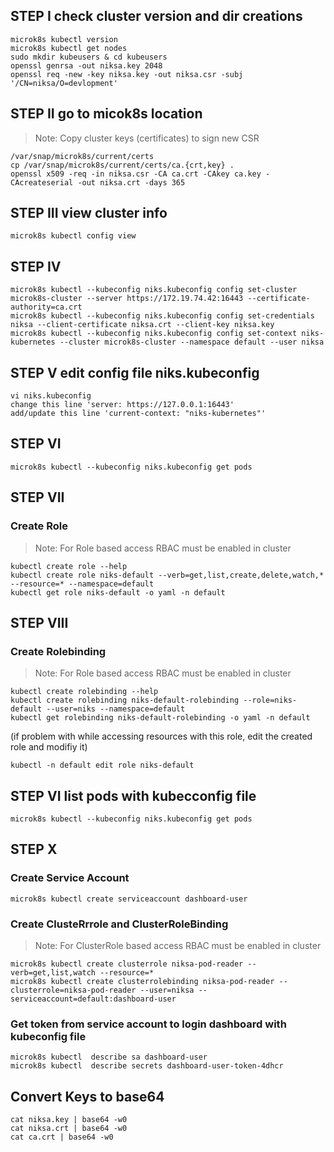 ## STEP I check cluster version and dir creations
```
microk8s kubectl version
microk8s kubectl get nodes
sudo mkdir kubeusers & cd kubeusers
openssl genrsa -out niksa.key 2048
openssl req -new -key niksa.key -out niksa.csr -subj '/CN=niksa/O=devlopment'
```

## STEP II go to micok8s location
>Note: Copy cluster keys (certificates) to sign new CSR
```
/var/snap/microk8s/current/certs
cp /var/snap/microk8s/current/certs/ca.{crt,key} .
openssl x509 -req -in niksa.csr -CA ca.crt -CAkey ca.key -CAcreateserial -out niksa.crt -days 365
```

## STEP III view cluster info
```
microk8s kubectl config view
```

## STEP IV
```
microk8s kubectl --kubeconfig niks.kubeconfig config set-cluster microk8s-cluster --server https://172.19.74.42:16443 --certificate-authority=ca.crt
microk8s kubectl --kubeconfig niks.kubeconfig config set-credentials niksa --client-certificate niksa.crt --client-key niksa.key
microk8s kubectl --kubeconfig niks.kubeconfig config set-context niks-kubernetes --cluster microk8s-cluster --namespace default --user niksa
```

## STEP V edit config file niks.kubeconfig
```
vi niks.kubeconfig
change this line 'server: https://127.0.0.1:16443'
add/update this line 'current-context: "niks-kubernetes"'
```

## STEP VI
```
microk8s kubectl --kubeconfig niks.kubeconfig get pods
```

## STEP VII
### Create Role
>Note: For Role based access RBAC must be enabled in cluster
```
kubectl create role --help
kubectl create role niks-default --verb=get,list,create,delete,watch,* --resource=* --namespace=default
kubectl get role niks-default -o yaml -n default
```

## STEP VIII
### Create Rolebinding
>Note: For Role based access RBAC must be enabled in cluster
```shell
kubectl create rolebinding --help
kubectl create rolebinding niks-default-rolebinding --role=niks-default --user=niks --namespace=default
kubectl get rolebinding niks-default-rolebinding -o yaml -n default
```
(if problem with while accessing resources with this role, edit the created role and modifiy it)
```
kubectl -n default edit role niks-default
```

## STEP VI list pods with kubecconfig file
```shell
microk8s kubectl --kubeconfig niks.kubeconfig get pods
```
## STEP X
### Create Service Account
```shell
microk8s kubectl create serviceaccount dashboard-user
```
### Create ClusteRrrole and ClusterRoleBinding
>Note: For ClusterRole based access RBAC must be enabled in cluster
```shell
microk8s kubectl create clusterrole niksa-pod-reader --verb=get,list,watch --resource=*
microk8s kubectl create clusterrolebinding niksa-pod-reader --clusterrole=niksa-pod-reader --user=niksa --serviceaccount=default:dashboard-user
```
### Get token from service account to login dashboard with kubeconfig file
```shell
microk8s kubectl  describe sa dashboard-user
microk8s kubectl  describe secrets dashboard-user-token-4dhcr
```
## Convert Keys to base64
```
cat niksa.key | base64 -w0
cat niksa.crt | base64 -w0
cat ca.crt | base64 -w0
```
